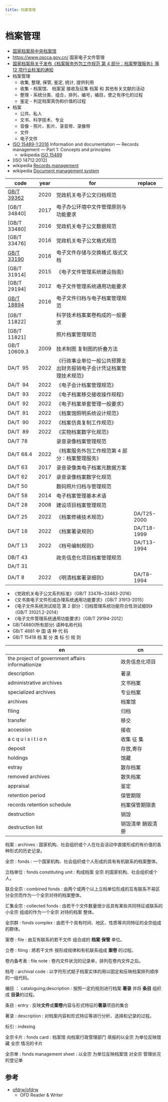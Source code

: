 ```yaml
---
title: 档案管理
---
```


# 档案管理

- [国家档案局中央档案馆](https://www.saac.gov.cn/)
- https://www.oscca.gov.cn/ 国家电子文件管理
- [国家档案局关于发布《档案服务外包工作规范 第 4 部分：档案整理服务》等 12 项行业标准的通知](https://www.saac.gov.cn/daj/tzgg/202204/fa14a590952147e09a931ffffc15729c.shtml)
- 档案管理
  - 收集, 整理, 保管, 鉴定, 统计, 提供利用
  - 收集 - 档案馆、 档案室 接收及征集 档案 和 其他有关文献的活动
  - 整理 - 系统分类、组合，排列，编号，编目，使之有序化的过程
  - 鉴定 - 判定档案真伪和价值的过程
- 档案
  - 公共、私人
  - 文书、科学技术、专业
  - 音像 - 照片、影片、录音带、录像带
  - 文件
  - 电子文件
- [ISO 15489-1:2016](https://www.iso.org/standard/62542.html)
  Information and documentation — Records management — Part 1: Concepts and principles
  - wikipedia [ISO 15489](https://en.wikipedia.org/wiki/ISO_15489)
- [ISO 14712:2012]
- wikipedia [Records management](https://en.wikipedia.org/wiki/Records_management)
- wikipedia [Document management system](https://en.wikipedia.org/wiki/Document_management_system)

| code         | year | for                                                                    | replace     |
| ------------ | ---- | ---------------------------------------------------------------------- | ----------- |
| [GB/T 39362] | 2020 | 党政机关电子公文归档规范                                               |
| [GB/T 34840] | 2017 | 电子办公环境中文件管理原则与功能要求                                   |
| [GB/T 33480] | 2016 | 党政机关电子公文数据规范                                               |
| [GB/T 33476] | 2016 | 党政机关电子公文格式规范                                               |
| [GB/T 33190] | 2016 | 电子文件存储与交换格式 版式文档                                        |
| [GB/T 31914] | 2015 | 《电子文件管理系统建设指南》                                           |
| [GB/T 29194] | 2012 | 电子文件管理系统通用功能要求                                           |
| [GB/T 18894] | 2016 | 电子文件归档与电子档案管理规范                                         |
| [GB/T 11822] |      | 科学技术档案案卷构成的一般要求                                         |
| [GB/T 11821] |      | 照片档案管理规范                                                       |
| GB/T 10609.3 | 2009 | 技术制图 复制图的折叠方法                                              |
| DA/T 95      | 2022 | 《行政事业单位一般公共预算支出财务报销电子会计凭证档案管理技术规范》   |
| DA/T 94      | 2022 | 《电子会计档案管理规范》                                               |
| DA/T 93      | 2022 | 《电子档案移交接收操作规程》                                           |
| DA/T 92      | 2022 | 《电子档案单套管理一般要求》                                           |
| DA/T 91      | 2022 | 《档案馆照明系统设计规范》                                             |
| DA/T 90      | 2022 | 《档案仿真复制工作规范》                                               |
| DA/T 89      | 2022 | 《实物档案数字化规范》                                                 |
| DA/T 78      |      | 录音录像档案管理规范                                                   |
| DA/T 68.4    | 2022 | 《档案服务外包工作规范第 4 部分：档案整理服务》                        |
| DA/T 63      | 2017 | 录音录像类电子档案元数据方案                                           |
| DA/T 62      | 2017 | 录音录像档案数字化规范                                                 |
| DA/T 50      |      | 数码照片归档与管理规范                                                 |
| DA/T 58      | 2014 | 电子档案管理基本术语                                                   |
| DA/T 28      | 2008 | 建设项目档案管理规范                                                   |
| DA/T 25      | 2022 | 《档案修裱技术规范》                                                   | DA/T25-2000 |
| DA/T 18      | 2022 | 《档案著录规则》                                                       | DA/T18-1999 |
| DA/T 13      | 2022 | 《档号编制规则》                                                       | DA/T13-1994 |
| DB/T 43      |      | 政务信息化项目档案管理规范                                             |
| DA/T 31      |
| DA/T 8       | 2022 | 《明清档案著录细则》                                                   | DA/T8-1994  |

[gb/t 18894]: https://openstd.samr.gov.cn/bzgk/gb/newGbInfo?hcno=EB1CC0500D91490B5D219823AC1F3D16
[gb/t 33190]: https://openstd.samr.gov.cn/bzgk/gb/newGbInfo?hcno=3AF6682D939116B6F5EED53D01A9DB5D
[gb/t 39362]: https://openstd.samr.gov.cn/bzgk/gb/newGbInfo?hcno=C6B230010286DC79C84CF8EB72DE3F97

- 《党政机关电子公文系列标准》（GB/T 33476~33483-2016）
- 《文书类电子文件形成办理系统通用功能要求》（GB/T 31913-2015）
- 《电子文件系统测试规范 第 2 部分：归档管理系统功能符合性测试细则》（GB/T 31021.2-2014）
- 《电子文件管理系统通用功能要求》（GB/T 29194-2012）
- GB/T4880(所有部分) 语种名称代码
- GB/T 4881 中 国 语 种 代 码
- GB/T 15418 档 案 分 类 标 引 规 则

| en                                               | cn                |
| ------------------------------------------------ | ----------------- |
| the project of government affairs informationize | 政务信息化项目    |
| description                                      | 著录              |
| administrative archives                          | 文书档案          |
| specialized archives                             | 专业档案          |
| archives                                         | 档案馆            |
| filing                                           | 归档              |
| transfer                                         | 移交              |
| accession                                        | 接收              |
| a c q u i s i t i o n                            | 收集 征 集        |
| deposit                                          | 存放,寄存         |
| holdings                                         | 馆藏              |
| estray                                           | 散存档案          |
| removed archives                                 | 散失档案          |
| appraisal                                        | 鉴定              |
| retention period                                 | 保管期限          |
| records retention schedule                       | 档案保管期限表    |
| destruction                                      | 销毁              |
| destruction list                                 | 销毁清单 銷毀清册 |

档案
: archives
: 国家机构、社会组织或个人在社会活动中直接形成的有价值的各种形式的历史记录。

全宗
: fonds
: 一个国家机构、社会组织或个人形成的具有有机联系的档案整体。

立档单位
: fonds constituting unit
: 构成档案 全宗 的国家机构、社会组织或个人。

联合全宗
: combined fonds
: 由两个或两个以上立档单位形成的互有联系不易区分全宗而作为一个全宗对待的档案整体。

汇集全宗
: collected fonds
: 由若干个文件数量很少且具有某些共同特征或联系的小全宗 组成的作为一个全宗 对待的档案 整体。

全宗群
: fonds complex
: 由若干个具有时间、地区、性质等共同特征的全宗组成的群体。

案卷
: file
: 由互有联系的若干文件 组合成的 **档案** **保管** 单位。

立卷
: filing
: 將若干文件 按形成规律和有机联系组成 **案卷** 的过程。

卷内备考表
: file note
: 卷内文件状況的记录单，排列在卷内文件之后。

档号
: archival code
: 以字符形式賦子档案实体的用以固定和反映档案排列顺序的一组代码。

编目
： cataloguing;description
: 按照一定的规则进行档案 **著录** 并将 **条目** 组织成 **目录**的过程。

条目
: entry
: 反映**文件**或**案卷**内容与形式特征的**著录**项目的集合

著录
: description
: 对档案内容和形式特征等进行分析、选择和记录的过程。

标引
: indexing

全宗卡片
: fonds card
: 档案馆 向档案行政管理部门 填报的以全宗 为单位反映馆藏 全宗 情况的卡片

全宗单
: fonds management sheet
: 以全宗 为单位反映档案馆 对全宗 管理状况的登记单

## 参考

- [ofdrw/ofdrw](https://github.com/ofdrw/ofdrw)
  - OFD Reader & Writer
